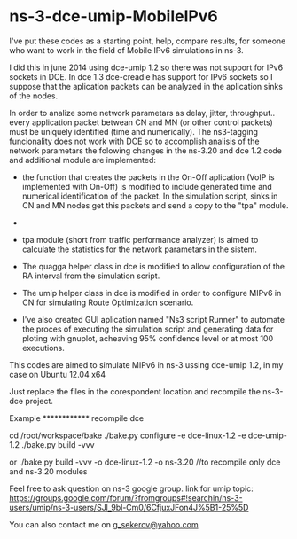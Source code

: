 ns-3-dce-umip-MobileIPv6
========================

I've put these codes as a starting point, help, compare results, for someone who want to work in the field of Mobile IPv6 simulations in ns-3. 

I did this in june 2014 using dce-umip 1.2 so there was not support for IPv6 sockets in DCE. In dce 1.3 dce-creadle has support for IPv6 sockets so I suppose that the aplication packets can be analyzed in the aplication sinks of the nodes.

In order to analize some network parametars as delay, jitter, throughput.. every application packet betwean CN and MN (or other control packets) must be uniquely identified (time and numerically). The ns3-tagging funcionality does not work with DCE so to accomplish analisis of the network parametars the folowing changes in the ns-3.20 and dce 1.2 code and additional module are implemented:

- the function that creates the packets in the On-Off aplication (VoIP is implemented with On-Off) is modified to include generated time and numerical identification of the packet. In the simulation script, sinks in CN and MN nodes get this packets and send a copy to the "tpa" module.
- 
- tpa module (short from traffic performance analyzer) is aimed to calculate the statistics for the network parametars in the sistem.

- The quagga helper class in dce is modified to allow configuration of the RA interval from the simulation script.

- The umip helper class in dce is modified in order to configure MIPv6 in CN for simulating Route Optimization scenario.

- I've also created GUI aplication named "Ns3 script Runner" to automate the proces of executing the simulation script and generating data for ploting with gnuplot, acheaving 95% confidence level or at most 100 executions. 

This codes are aimed to simulate MIPv6 in ns-3 ussing dce-umip 1.2, in my case on Ubuntu 12.04 x64


Just replace the files in the corespondent location and recompile the ns-3-dce project.

Example
************ recompile dce

cd /root/workspace/bake
./bake.py configure -e dce-linux-1.2 -e dce-umip-1.2
./bake.py build -vvv

or ./bake.py build -vvv -o dce-linux-1.2 -o ns-3.20 //to recompile only dce and ns-3.20 modules

Feel free to ask question on ns-3 google group.
link for umip topic: https://groups.google.com/forum/?fromgroups#!searchin/ns-3-users/umip/ns-3-users/SJl_9bl-Cm0/6CfjuxJFon4J%5B1-25%5D

You can also contact me on g_sekerov@yahoo.com 
